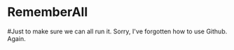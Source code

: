 # RememberAll

#Just to make sure we can all run it. Sorry, I've forgotten how to use Github. Again.
